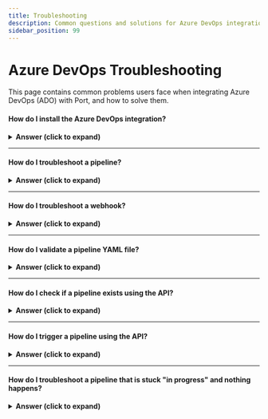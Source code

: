 ```yaml
---
title: Troubleshooting
description: Common questions and solutions for Azure DevOps integration and pipelines in Port.
sidebar_position: 99
---
```


# Azure DevOps Troubleshooting

This page contains common problems users face when integrating Azure DevOps (ADO) with Port, and how to solve them.


#### How do I install the Azure DevOps integration?
<details>
<summary><b>Answer (click to expand)</b></summary>

**Azure DevOps UI Checks**
- Follow the [installation guide](./installation.md) to set up the Azure DevOps integration.
- Double-check your organization and project names for typos in the Azure DevOps UI.

**Code, Pipeline, or API Checks**
- Ensure you have a Personal Access Token (PAT) with the required scopes: `Code (Read & Write)`, `Build (Read & Execute)`, and `Project and Team (Read, Write)`.
- For a step-by-step walkthrough, see the [Azure DevOps docs](https://docs.port.io/build-your-software-catalog/sync-data-to-catalog/git/azure-devops/installation).

</details>

---

#### How do I troubleshoot a pipeline?
<details>
<summary><b>Answer (click to expand)</b></summary>

**Azure DevOps UI Checks**
- In Project Settings → Pipelines, verify the pipeline is enabled.
- Check the pipeline run history for failures or incomplete runs.
- Try running the pipeline manually from the UI.
- Check service connection permissions on the project and pipeline.
- Confirm that your agents (Microsoft-hosted or self-hosted) are online (see Agent Pools in the UI).

**Code, Pipeline, or API Checks**
- For self-hosted agents, ensure IPs are whitelisted.
- Make sure enough runners are available and enabled to process webhook triggers.
- The YAML file must be on the same branch as configured.
- Validate the YAML file for errors (see next question for validation steps).
- Add debug logging to your YAML for more detailed logs:
  ```yaml
  variables:
    system.debug: 'true'
  ```
- For more, see [Azure DevOps pipeline troubleshooting](https://learn.microsoft.com/en-us/azure/devops/pipelines/troubleshooting?view=azure-devops).

</details>

---

#### How do I troubleshoot a webhook?
<details>
<summary><b>Answer (click to expand)</b></summary>

**Azure DevOps UI Checks**
- Go to Project Settings → Service Connections and verify the webhook is present and enabled.
- Ensure the webhook name matches the one referenced in your pipeline YAML.
- Test the webhook by triggering a manual event and checking the pipeline run history.

**Code, Pipeline, or API Checks**
- Test the webhook with a direct API call:
  ```bash
  curl -X POST 'https://dev.azure.com/{org_name}/_apis/public/distributedtask/webhooks/{webhook_name}?api-version=6.0-preview' -d '{}' -H "Content-Type: application/json"
  ```
  Replace `{org_name}` and `{webhook_name}` with your actual values.

</details>

---

#### How do I validate a pipeline YAML file?
<details>
<summary><b>Answer (click to expand)</b></summary>

**Azure DevOps UI Checks**
- Use the Azure DevOps UI YAML editor to check for errors.

**Code, Pipeline, or API Checks**
- Validate your YAML file with the Azure CLI:
  ```bash
  az pipelines validate --name <pipeline-name> --path <path-to-yaml>
  ```
- See [YAML schema validation](https://learn.microsoft.com/en-us/azure/devops/pipelines/yaml-schema?view=azure-pipelines#validate-your-pipeline).

</details>

---

#### How do I check if a pipeline exists using the API?
<details>
<summary><b>Answer (click to expand)</b></summary>

**Azure DevOps UI Checks**
- In the Azure DevOps UI, navigate to Pipelines and search for the pipeline by name or ID.

**Code, Pipeline, or API Checks**
- Use the Azure DevOps REST API:
  ```bash
  curl -X GET 'https://dev.azure.com/{organization}/{project}/_apis/pipelines/{pipelineId}?api-version=7.1-preview.1' -H "Content-Type: application/json"
  ```
  Replace `{organization}`, `{project}`, and `{pipelineId}` with your actual values. See [Pipelines - Get](https://learn.microsoft.com/en-us/rest/api/azure/devops/pipelines/pipelines/get?view=azure-devops-rest-7.1) for details.

</details>

---

#### How do I trigger a pipeline using the API?
<details>
<summary><b>Answer (click to expand)</b></summary>

**Azure DevOps UI Checks**
- You can trigger a pipeline manually from the Azure DevOps UI by clicking "Run pipeline".

**Code, Pipeline, or API Checks**
- Trigger a pipeline with:
  ```bash
  curl -X POST 'https://dev.azure.com/{org_name}/_apis/public/distributedtask/webhooks/{webhook_name}?api-version=6.0-preview' -d '{}' -H "Content-Type: application/json"
  ```
  Replace `{org_name}` and `{webhook_name}` with your actual values. See [Azure DevOps REST API docs](https://learn.microsoft.com/en-us/rest/api/azure/devops/distributedtask/webhooks/create?view=azure-devops-rest-7.1) for more.

</details>

---

#### How do I troubleshoot a pipeline that is stuck "in progress" and nothing happens?
<details>
<summary><b>Answer (click to expand)</b></summary>

**Azure DevOps UI Checks**
- Check the [run history](https://dev.azure.com/) and logs for errors.
- Verify the pipeline status in the UI.
- For self-hosted agents, check their status in Agent Pools.

**Code, Pipeline, or API Checks**
- Ensure the action backend is set up correctly (organization, repository, workflow file name).
- For self-hosted agents, verify they are not blocked by network/firewall rules.

</details>


